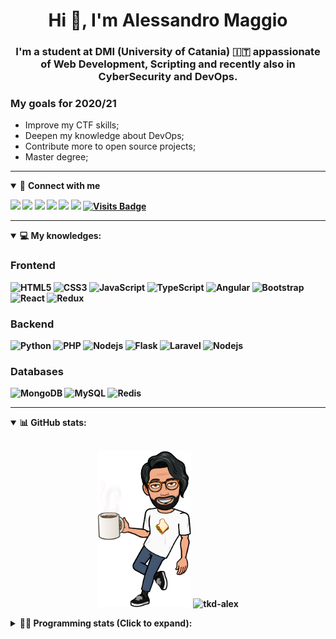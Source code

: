 <h1 align="center">Hi 👋, I'm Alessandro Maggio</h1>
<h3 align="center">I'm a student at DMI (University of Catania) 🇮🇹 appassionate of Web Development, Scripting and recently also in CyberSecurity and DevOps.</h3>

### My goals for 2020/21
- Improve my CTF skills;
- Deepen my knowledge about DevOps;
- Contribute more to open source projects;
- Master degree;

____

<details open>
<summary>🤝 <b>Connect with me<b></summary>

<p align = "center">

[<img src="https://img.shields.io/badge/twitter-1DA1F2.svg?&style=for-the-badge&logo=twitter&logoColor=white" />](https://twitter.com/TkdAxel)
[<img src ="https://img.shields.io/badge/portfolio-web-%23.svg?&style=for-the-badge&logo=&logoColor=white%22">](https://alessandromaggio.it/)
[<img src ="https://img.shields.io/badge/Telegram-1ca0f1.svg?&style=for-the-badge&logo=Telegram&logoColor=white%22&link=https://t.me/TkdAlex">](https://t.me/TkdAlex/)
[<img src="https://img.shields.io/badge/gmail-c14438.svg?&style=for-the-badge&logo=Gmail&logoColor=white&link=mailto:alex.tkd.alex@gmail.com"/>](mailto:alex.tkd.alex@gmail.com)
[<img src="https://img.shields.io/badge/linkedin-0077B5.svg?&style=for-the-badge&logo=linkedin&logoColor=white" />](https://www.linkedin.com/in/aalessandromaggio/)
[<img src = "https://img.shields.io/badge/instagram-E4405F.svg?&style=for-the-badge&logo=instagram&logoColor=white">](https://www.instagram.com/tkd_alex/)
[![Visits Badge](https://badges.pufler.dev/visits/tkd-alex/tkd-alex?style=for-the-badge&color=blue)](https://github.com/tkd-alex/tkd-alex)

</p>

</details>

---

<details open>
<summary>💻 <b>My knowledges</b>: </summary>

### Frontend
![HTML5](https://img.shields.io/badge/-HTML5-E34F26.svg?style=for-the-badge&logo=html5&logoColor=ffffff)
![CSS3](https://img.shields.io/badge/-CSS3-1572B6.svg?style=for-the-badge&logo=css3)
![JavaScript](https://img.shields.io/badge/-JavaScript-282C34?style=for-the-badge&logo=javascript)
![TypeScript](https://img.shields.io/badge/-TypeScript-007ACC?style=for-the-badge&logo=typescript)
![Angular](https://img.shields.io/badge/-Angular-DD0031?style=for-the-badge&logo=angular)
![Bootstrap](https://img.shields.io/badge/-Bootstrap-563D7C.svg?style=for-the-badge&logo=bootstrap)
![React](https://img.shields.io/badge/-React-282C34.svg?style=for-the-badge&logo=react&logoColor=ffffff)
![Redux](https://img.shields.io/badge/-Redux-764ABC.svg?style=for-the-badge&logo=redux)

### Backend
![Python](https://img.shields.io/badge/-Python-3776AB.svg?style=for-the-badge&logo=Python&logoColor=ffffff)
![PHP](https://img.shields.io/badge/-PHP-777BB4.svg?style=for-the-badge&logo=PHP&logoColor=ffffff)
![Nodejs](https://img.shields.io/badge/-Bash-4EAA25.svg?style=for-the-badge&logo=gnu-bash&logoColor=ffffff)
![Flask](https://img.shields.io/badge/-Flask-282C34.svg?style=for-the-badge&logo=flask)
![Laravel](https://img.shields.io/badge/-Laravel-FF2D20.svg?style=for-the-badge&logo=laravel&logoColor=ffffff)
![Nodejs](https://img.shields.io/badge/-Nodejs-339933.svg?style=for-the-badge&logo=Node.js&logoColor=ffffff)

### Databases
![MongoDB](https://img.shields.io/badge/-MongoDB-47A248?style=for-the-badge&logo=mongodb&logoColor=ffffff)
![MySQL](https://img.shields.io/badge/-MySQL-4479A1?style=for-the-badge&logo=mysql&logoColor=ffffff)
![Redis](https://img.shields.io/badge/-Redis-DC382D?style=for-the-badge&logo=Redis&logoColor=ffffff)

</details>

---

<details open>
 <summary>📊 <b>GitHub stats</b>: </summary>

<br>

<p align = "center">
    <img src="https://raw.githubusercontent.com/Tkd-Alex/tkd-alex/master/images/321517cd-ff68-41a7-b0d1-e765680568a7-8b6448d9-c944-4146-b633-adbdd25cb471-v1.png" height="250" />
    <img src="https://github-readme-stats.vercel.app/api?username=tkd-alex&show_icons=true&count_private=true&hide_border=true&line_height=25" alt="tkd-alex">
</p>

</design>

<details>
 <summary>👨‍💻 <b>Programming stats (Click to expand)</b>: </summary>
 
<!--START_SECTION:waka-->
**I'm an early 🐤** 

```text
🌞 Morning    436 commits    ██████░░░░░░░░░░░░░░░░░░░   25.14% 
🌆 Daytime    662 commits    █████████░░░░░░░░░░░░░░░░   38.18% 
🌃 Evening    598 commits    ████████░░░░░░░░░░░░░░░░░   34.49% 
🌙 Night      38 commits     ░░░░░░░░░░░░░░░░░░░░░░░░░   2.19%

```
📅 **I'm Most Productive on Wednesdays** 

```text
Monday       310 commits    ████░░░░░░░░░░░░░░░░░░░░░   17.88% 
Tuesday      291 commits    ████░░░░░░░░░░░░░░░░░░░░░   16.78% 
Wednesday    339 commits    █████░░░░░░░░░░░░░░░░░░░░   19.55% 
Thursday     254 commits    ███░░░░░░░░░░░░░░░░░░░░░░   14.65% 
Friday       254 commits    ███░░░░░░░░░░░░░░░░░░░░░░   14.65% 
Saturday     125 commits    █░░░░░░░░░░░░░░░░░░░░░░░░   7.21% 
Sunday       161 commits    ██░░░░░░░░░░░░░░░░░░░░░░░   9.28%

```


📊 **This week I spent my time on** 

```text
⌚︎ Timezone: Europe/Rome

💬 Languages: 
Other                    11 hrs 20 mins      ████████████████░░░░░░░░░   67.22% 
Python                   4 hrs 41 mins       ███████░░░░░░░░░░░░░░░░░░   27.84% 
Markdown                 48 mins             █░░░░░░░░░░░░░░░░░░░░░░░░   4.75% 
HTML                     0 secs              ░░░░░░░░░░░░░░░░░░░░░░░░░   0.04% 
YAML                     0 secs              ░░░░░░░░░░░░░░░░░░░░░░░░░   0.04%

🔥 Editors: 
Chrome                   11 hrs 16 mins      ████████████████░░░░░░░░░   66.8% 
VS Code                  4 hrs 44 mins       ███████░░░░░░░░░░░░░░░░░░   28.15% 
Sublime Text             51 mins             █░░░░░░░░░░░░░░░░░░░░░░░░   5.05%

🐱‍💻 Projects: 
wsuspect-proxy           4 hrs 8 mins        ██████░░░░░░░░░░░░░░░░░░░   24.54% 
IG-AutoChallenge-Solver  3 hrs 34 mins       █████░░░░░░░░░░░░░░░░░░░░   21.15% 
tkd-alex                 3 hrs 21 mins       █████░░░░░░░░░░░░░░░░░░░░   19.94% 
Unknown Project          1 hr 54 mins        ██░░░░░░░░░░░░░░░░░░░░░░░   11.28% 
awsuite                  1 hr 50 mins        ██░░░░░░░░░░░░░░░░░░░░░░░   10.92%

💻 Operating Systems: 
Linux                    15 hrs 56 mins      ███████████████████████░░   94.47% 
Windows                  55 mins             █░░░░░░░░░░░░░░░░░░░░░░░░   5.53%

```

**I mostly code in Python** 

```text
Python                   24 repos            █████████░░░░░░░░░░░░░░░░   38.71% 
JavaScript               10 repos            ████░░░░░░░░░░░░░░░░░░░░░   16.13% 
PHP                      5 repos             ██░░░░░░░░░░░░░░░░░░░░░░░   8.06% 
CSS                      5 repos             ██░░░░░░░░░░░░░░░░░░░░░░░   8.06% 
HTML                     4 repos             █░░░░░░░░░░░░░░░░░░░░░░░░   6.45%

```



<!--END_SECTION:waka-->

</details>
